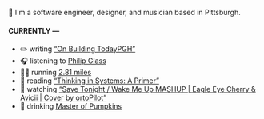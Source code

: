 👋 I'm a software engineer, designer, and musician based in Pittsburgh.

#### CURRENTLY —

* ✏️ writing [“On Building TodayPGH”](https://amoscato.com/journal/on-building-todaypgh/)
* 🎧 listening to [Philip Glass](https://www.last.fm/music/Philip+Glass/_/Wichita+Vortex+Sutra)
* 🏃‍♂️ running [2.81 miles](https://www.strava.com/activities/4914946796)
* 📘 reading [“Thinking in Systems: A Primer”](https://www.goodreads.com/book/show/18891716-thinking-in-systems)
* 🍿 watching [“Save Tonight &#x2F; Wake Me Up MASHUP | Eagle Eye Cherry &amp; Avicii | Cover by ortoPilot”](https://youtu.be/n-8VWGxN6yI)
* 🍺 drinking [Master of Pumpkins](https://untappd.com/user/namoscato/checkin/954066263)
